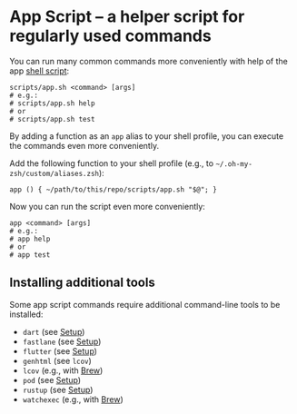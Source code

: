 # App Script – a helper script for regularly used commands

You can run many common commands more conveniently with help of the app [shell script](../scripts/app.sh):

```shell
scripts/app.sh <command> [args]
# e.g.:
# scripts/app.sh help
# or
# scripts/app.sh test
```

By adding a function as an `app` alias to your shell profile, you can execute the commands even more conveniently.

Add the following function to your shell profile (e.g., to `~/.oh-my-zsh/custom/aliases.zsh`):

```shell
app () { ~/path/to/this/repo/scripts/app.sh "$@"; }
```

Now you can run the script even more conveniently:

```shell
app <command> [args]
# e.g.:
# app help
# or
# app test
```

## Installing additional tools

Some app script commands require additional command-line tools to be installed:

- `dart` (see [Setup](./setup.md))
- `fastlane` (see [Setup](./setup.md))
- `flutter` (see [Setup](./setup.md))
- `genhtml` (see `lcov`)
- `lcov` (e.g., with [Brew](https://formulae.brew.sh/formula/lcov))
- `pod` (see [Setup](./setup.md))
- `rustup` (see [Setup](./setup.md))
- `watchexec` (e.g., with [Brew](https://formulae.brew.sh/formula/watchexec))
